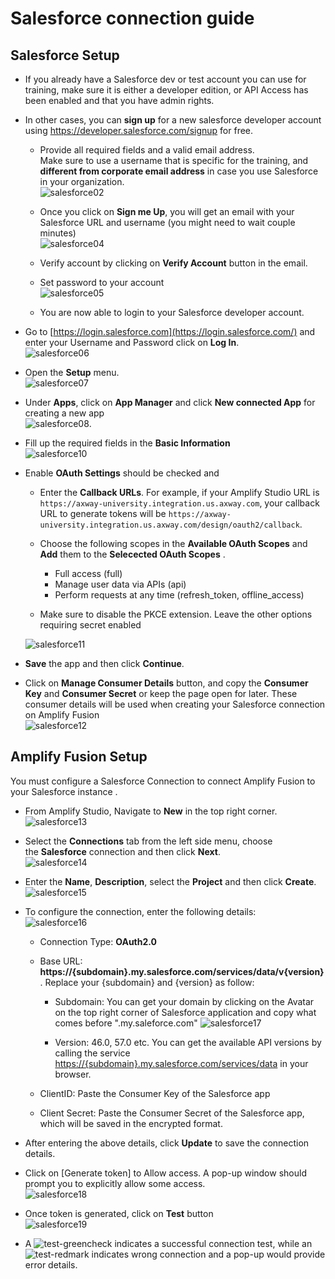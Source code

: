 # Salesforce connection guide

## Salesforce Setup

- If you already have a Salesforce dev or test account you can use for training, make sure it is either a developer edition, or API Access has been enabled and that you have admin rights.
- In other cases, you can **sign up** for a new salesforce developer account using <https://developer.salesforce.com/signup> for free.
  - Provide all required fields and a valid email address. \
  Make sure to use a username that is specific for the training, and **different from corporate email address** in case you use Salesforce in your organization. \
  ![salesforce02](salesforce-connection/salesforce02.png)

  - Once you click on **Sign me Up**, you will get an email with your Salesforce URL and username (you might need to wait couple minutes) \
  ![salesforce04](salesforce-connection/salesforce04.png)

  - Verify account by clicking on **Verify Account** button in the email.

  - Set password to your account \
  ![salesforce05](salesforce-connection/salesforce05.png)

  - You are now able to login to your Salesforce developer account.

- Go to [https://login.salesforce.com](https://login.salesforce.com/) and enter your Username and Password click on **Log In**. \
  ![salesforce06](salesforce-connection/salesforce06.png)

- Open the **Setup** menu. \
  ![salesforce07](salesforce-connection/salesforce07.png)

- Under **Apps**, click on **App Manager** and click **New connected App** for creating a new app \
  ![salesforce08](salesforce-connection/salesforce09.png).

- Fill up the required fields in the **Basic Information** \
  ![salesforce10](salesforce-connection/salesforce10.png)

- Enable **OAuth Settings** should be checked and
  - Enter the **Callback URLs**. For example, if your Amplify Studio URL is  `https://axway-university.integration.us.axway.com`, your callback URL to generate tokens will be `https://axway-university.integration.us.axway.com/design/oauth2/callback`.
  - Choose the following scopes in the **Available OAuth Scopes** and **Add** them to the **Selecected OAuth Scopes** .
    - Full access (full)
    - Manage user data via APIs (api)
    - Perform requests at any time (refresh_token, offline_access)

  - Make sure to disable the PKCE extension. Leave the other options requiring secret enabled

  ![salesforce11](salesforce-connection/salesforce11.png)

- **Save** the app and then click **Continue**.

- Click on **Manage Consumer Details** button, and copy the **Consumer Key** and **Consumer Secret** or keep the page open for later. These consumer details will be used when creating your Salesforce connection on Amplify Fusion \
  ![salesforce12](salesforce-connection/salesforce12.png)

## Amplify Fusion Setup

You must configure a Salesforce Connection to connect Amplify Fusion to your Salesforce instance .

- From Amplify Studio, Navigate to **New** in the top right corner. \
![salesforce13](salesforce-connection/salesforce13.png)

- Select the **Connections** tab from the left side menu, choose the **Salesforce** connection and then click **Next**. \
![salesforce14](salesforce-connection/salesforce14.png)

- Enter the **Name**, **Description**, select the **Project** and then click **Create**. \
![salesforce15](salesforce-connection/salesforce15.png)

- To configure the connection, enter the following details:\
![salesforce16](salesforce-connection/salesforce16.png)

  - Connection Type: **OAuth2.0** 

  - Base URL:  **https://{subdomain}.my.salesforce.com/services/data/v{version}**. Replace your {subdomain} and {version} as follow: 

    - Subdomain: You can get your domain by clicking on the Avatar on the top right corner of Salesforce application and copy what comes before ".my.saleforce.com"
      ![salesforce17](salesforce-connection/salesforce17.png)

    - Version: 46.0, 57.0 etc.  You can get the available API versions by calling the service <https://{subdomain}.my.salesforce.com/services/data> in your browser.

  - ClientID: Paste the Consumer Key of the Salesforce app

  - Client Secret: Paste the Consumer Secret of the Salesforce app, which will be saved in the encrypted format.

- After entering the above details, click **Update** to save the connection details.

- Click on [Generate token] to Allow access. A pop-up window should prompt you to explicitly allow some access. \
![salesforce18](salesforce-connection/salesforce18.png)

- Once token is generated, click on **Test** button \
![salesforce19](salesforce-connection/salesforce19.png)

- A ![test-greencheck](salesforce-connection/test-greencheck.png) indicates a successful connection test, while an ![test-redmark](salesforce-connection/test-redmark.png) indicates wrong connection and a pop-up would provide error details.
